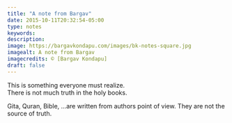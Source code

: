 ```yaml
---
title: "A note from Bargav"
date: 2015-10-11T20:32:54-05:00
type: notes
keywords:
description:
image: https://bargavkondapu.com/images/bk-notes-square.jpg
imagealt: A note from Bargav
imagecredits: © [Bargav Kondapu]
draft: false
---
```

[comment]: # (A note is any quick thought, quote, one-liners or a simple tweet. )

This is something everyone must realize.  
There is not much truth in the holy books.

Gita, Quran, Bible, ...are written from authors point of view. They are not the source of truth.
